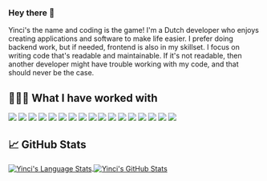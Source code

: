 ### Hey there 👋

Yinci's the name and coding is the game! I'm a Dutch developer who enjoys creating applications and software to make life easier. I prefer doing backend work, but if needed, frontend is also in my skillset. I focus on writing code that's readable and maintainable. If it's not readable, then another developer might have trouble working with my code, and that should never be the case.

## 👨🏼‍💻 What I have worked with
![](https://img.shields.io/static/v1?style=for-the-badge&message=HTML&logo=html5&logoColor=white&label=&color=F06529)
![](https://img.shields.io/static/v1?style=for-the-badge&message=CSS&logo=css&logoColor=white&label=&color=3c99dc)
![](https://img.shields.io/static/v1?style=for-the-badge&message=Javascript&logo=javascript&logoColor=333&label=&color=f0db4f)
![](https://img.shields.io/static/v1?style=for-the-badge&message=PHP&logo=php&logoColor=white&label=&color=6c78af)
![](https://img.shields.io/static/v1?style=for-the-badge&message=%23&logo=C&logoColor=white&label=&color=A8B9CC)
![](https://img.shields.io/static/v1?style=for-the-badge&message=Laravel&logo=laravel&logoColor=white&label=&color=f05340)
![](https://img.shields.io/static/v1?style=for-the-badge&message=Livewire&logo=livewire&logoColor=white&label=&color=FB70A9)
![](https://img.shields.io/static/v1?style=for-the-badge&message=Inertia&logo=inertia&logoColor=white&label=&color=9553E9)
![](https://img.shields.io/static/v1?style=for-the-badge&message=TailwindCSS&logo=tailwindcss&logoColor=37bdf7&label=&color=white)
![](https://img.shields.io/static/v1?style=for-the-badge&message=React.Js&logo=react&logoColor=333&label=&color=61dbfb)
![](https://img.shields.io/static/v1?style=for-the-badge&message=Vue.Js&logo=vue.js&logoColor=white&label=&color=41b883)
![](https://img.shields.io/static/v1?style=for-the-badge&message=NEXT.Js&logo=next.js&logoColor=333&label=&color=white)
![](https://img.shields.io/static/v1?style=for-the-badge&message=Alpine.Js&color=222222&logo=Alpine.js&logoColor=8BC0D0&label=)
![](https://img.shields.io/static/v1?style=for-the-badge&message=Node.js&color=339933&logo=Node.js&logoColor=FFFFFF&label=)
![](https://img.shields.io/static/v1?style=for-the-badge&message=SASS&logo=sass&logoColor=white&label=&color=cd6799)
![](https://img.shields.io/static/v1?style=for-the-badge&message=Composer&logo=composer&logoColor=white&label=&color=885630)
![](https://img.shields.io/static/v1?style=for-the-badge&message=NPM&logo=npm&logoColor=white&label=&color=CB3837)

## &#x1f4c8; GitHub Stats

<a href="https://github.com/Yinci">
  <img align="center" src="https://github-readme-stats.vercel.app/api/top-langs/?username=Yinci&hide=java,html,tex&langs_count=5&theme=merko&layout=compact" alt="Yinci's Language Stats" />
</a>
<a href="https://github.com/Yinci">
  <img align="center" src="https://github-readme-stats.vercel.app/api?username=Yinci&show_icons=true&line_height=27&count_private=true&theme=merko" alt="Yinci's GitHub Stats" />
</a>
